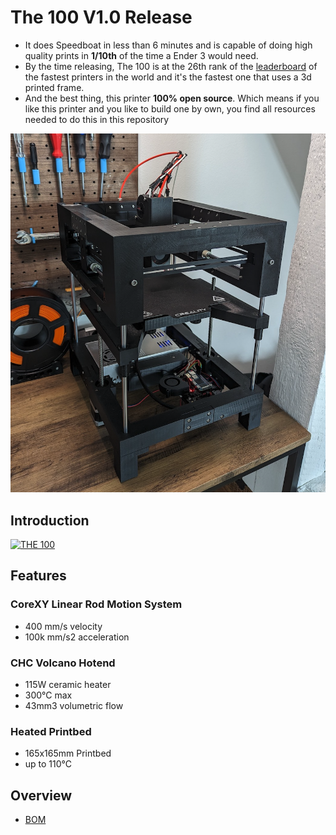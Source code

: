 # The 100 V1.0 Release

- It does Speedboat in less than 6 minutes and is capable of doing high quality prints in **1/10th** of the time a Ender 3 would need.
- By the time releasing, The 100 is at the 26th rank of the [leaderboard](https://docs.google.com/spreadsheets/d/1lFiJi-X3Xm3hh3I9Ty9dfACMiBWxHFAOUeiU1km9m6I/edit#gid=106736391) of the fastest printers in the world and it's the fastest one that uses a 3d printed frame.
- And the best thing, this printer **100% open source**. Which means if you like this printer and you  like to build one by own, you find all resources needed to do this in this repository

![img](./Build_Photos/The%20100%20Avatar.png)


## Introduction

[![THE 100](https://img.youtube.com/vi/oDKtKg4UfsU/0.jpg)](https://www.youtube.com/watch?v=oDKtKg4UfsU)

## Features

### CoreXY Linear Rod Motion System
- 400 mm/s velocity
- 100k mm/s2 acceleration

### CHC Volcano Hotend
- 115W ceramic heater
- 300°C max
- 43mm3 volumetric flow

### Heated Printbed
- 165x165mm Printbed
- up to 110°C

## Overview
- [BOM](https://docs.google.com/spreadsheets/d/e/2PACX-1vTnT7lUAm9BKLHol7-dNHnF4nKvP-lOSMpftKGOlcxHHbdXwKRsRJdUcNPCFPCzIqwu5tC8nzX3WME4/pubhtml?gid=0&single=true)
